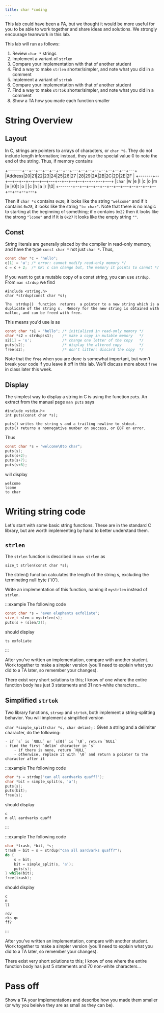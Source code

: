 ```yaml
---
title: char *coding
...
```


This lab could have been a PA, but we thought it would be more useful for you to be able to work together and share ideas and solutions.
We strongly encourage teamwork in this lab.

This lab will run as follows:

1. Review `char *` strings
2. Implement a variant of `strlen`
3. Compare your implementation with that of another student
4. Find a way to make `strlen` shorter/simpler, and note what you did in a comment
5. Implement a variant of `strtok`
6. Compare your implementation with that of another student
7. Find a way to make `strtok` shorter/simpler, and note what you did in a comment
8. Show a TA how you made each function smaller

# String Overview

## Layout

In C, strings are pointers to arrays of characters, or `char *`s.
They do not include length information; instead, they use the special value 0 to note the end of the string.
Thus, if memory contains

+-------+--+--+--+--+--+--+--+---+--+--+--+--+--+--+--+---+
|Address|20|21|22|23|24|25|26|27 |28|29|2A|2B|2C|2D|2E|2F |
+-------+--+--+--+--+--+--+--+---+--+--+--+--+--+--+--+---+
|`char` |w |e |l |c |o |m |e |\\0|t |o |  |c |h |a |r |\\0|
+-------+--+--+--+--+--+--+--+---+--+--+--+--+--+--+--+---+

Then if `char *x` contains `0x20`, it looks like the string `"welcome"`
and if it contains `0x28`, it looks like the string `"to char"`.
Note that there is no magic to starting at the beginning of something;
if `x` contains `0x22` then it looks like the strong `"lcome"`
and if it is `0x27` it looks like the empty string `""`.

## Const

String literals are generally placed by the compiler in read-only memory,
and have the type `const char *` not just `char *`.
Thus,

````c
const char *c = "hello";
c[1] = 'u'; /* error: cannot modify read-only memory */
c = c + 2;  /* OK: c can change but, the memory it points to cannot */
````

If you want to get a mutable copy of a const string, you can use `strdup`.
From `man strdup` we find

    #include <string.h>
    char *strdup(const char *s);

    The  strdup()  function  returns  a pointer to a new string which is a duplicate of the string s.  Memory for the new string is obtained with malloc, and can be freed with free.

This means you'd use is as

````c
const char *s1 = "hello"; /* initialized in read-only memory */
char *s2 = strdup(s1);    /* make a copy in mutable memory   */
s2[1] = 'u';              /* change one letter of the copy   */
puts(s2);                 /* display the altered copy        */
free(s2);                 /* don't litter: discard the copy  */
````

Note that the `free` when you are done is somewhat important,
but won't break your code if you leave it off in this lab.
We'll discuss more about `free` in class later this week.

## Display

The simplest way to display a string in C is using the function `puts`.
An extract from the manual page `man puts` says

    #include <stdio.h>
    int puts(const char *s);

    puts() writes the string s and a trailing newline to stdout.
    puts() returns a nonnegative number on success, or EOF on error.

Thus

````c
const char *s = "welcome\0to char";
puts(s);
puts(s+2);
puts(s+7);
puts(s+8);
````


will display

    welcome
    lcome
    to char

# Writing string code

Let's start with some basic string functions.
These are in the standard C library, but are worth implementing by hand to better understand them.

## `strlen`

The `strlen` function is described in `man strlen` as

    size_t strlen(const char *s);

   The strlen() function calculates the length of the string s, excluding the terminating null byte ('\0').

Write an implementation of this function, naming it `mystrlen` instead of `strlen`.

:::example
The following code

````c
const char *s = "even elephants exfoliate";
size_t slen = mystrlen(s);
puts(s + (slen/2));
````

should display
    
    ts exfoliate

:::


After you've written an implementation, compare with another student.
Work together to make a simpler version (you'll need to explain what you did to a TA later, so remember your changes).

There exist very short solutions to this; I know of one where the entire function body has just 3 statements and 31 non-white characters...


## Simplified `strtok`

Two library functions, `strsep` and `strtok`, both implement a string-splitting behavior.
You will implement a simplified version

`char *simple_split(char *s, char delim);`
:   Given a string and a delimiter character, do the following:
    
    - if `s` is `NULL` or `s[0]` is `\0`, return `NULL`
    - find the first `delim` character in `s`
        - if there is none, return `NULL`
        - otherwise, replace it with `\0` and return a pointer to the character after it

:::example
The following code

````c
char *s = strdup("can all aardvarks quaff?");
char *bit = simple_split(s, 'a');
puts(s);
puts(bit);
free(s);
````

should display
    
    c
    n all aardvarks quaff

:::

:::example
The following code

````c
char *trash, *bit, *s;
trash = bit = s = strdup("can all aardvarks quaff?");
do {
    s = bit;
    bit = simple_split(s, 'a');
    puts(s);
} while(bit);
free(trash);
````

should display

    c
    n 
    ll 
    
    rdv
    rks qu
    ff?

:::


After you've written an implementation, compare with another student.
Work together to make a simpler version (you'll need to explain what you did to a TA later, so remember your changes).

There exist very short solutions to this; I know of one where the entire function body has just 5 statements and 70 non-white characters...

# Pass off

Show a TA your implementations and describe how you made them smaller (or why you beleive they are as small as they can be).
